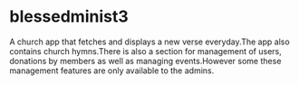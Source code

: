 # blessedminist3
A church app that fetches and displays a new verse everyday.The app also contains church hymns.There is also a section for management of users, donations by members as well as managing events.However some these management features are only available to the admins.
